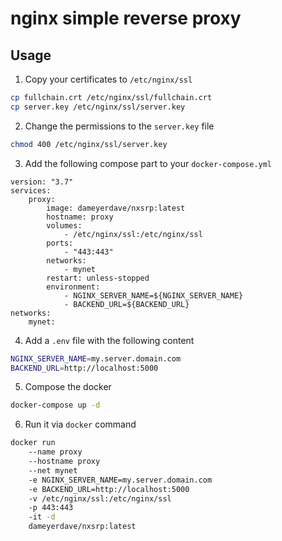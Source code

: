 # nginx simple reverse proxy

## Usage
1. Copy your certificates to `/etc/nginx/ssl`

```bash
cp fullchain.crt /etc/nginx/ssl/fullchain.crt
cp server.key /etc/nginx/ssl/server.key
```

2. Change the permissions to the `server.key` file

```bash
chmod 400 /etc/nginx/ssl/server.key
```

3. Add the following compose part to your `docker-compose.yml`

```docker
version: "3.7"
services:
    proxy:
        image: dameyerdave/nxsrp:latest
        hostname: proxy
        volumes:
            - /etc/nginx/ssl:/etc/nginx/ssl
        ports: 
            - "443:443"
        networks:
            - mynet
        restart: unless-stopped
        environment:
            - NGINX_SERVER_NAME=${NGINX_SERVER_NAME}
            - BACKEND_URL=${BACKEND_URL}
networks:
    mynet:
```

4. Add a `.env` file with the following content

```bash
NGINX_SERVER_NAME=my.server.domain.com
BACKEND_URL=http://localhost:5000
```

5. Compose the docker

```bash
docker-compose up -d
```

6. Run it via `docker` command

```bash
docker run 
    --name proxy 
    --hostname proxy 
    --net mynet
    -e NGINX_SERVER_NAME=my.server.domain.com 
    -e BACKEND_URL=http://localhost:5000 
    -v /etc/nginx/ssl:/etc/nginx/ssl 
    -p 443:443 
    -it -d 
    dameyerdave/nxsrp:latest
```